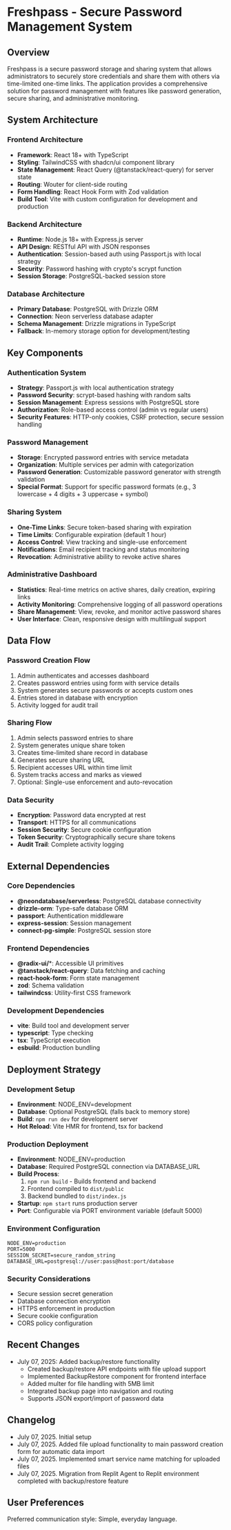 # Freshpass - Secure Password Management System

## Overview

Freshpass is a secure password storage and sharing system that allows administrators to securely store credentials and share them with others via time-limited one-time links. The application provides a comprehensive solution for password management with features like password generation, secure sharing, and administrative monitoring.

## System Architecture

### Frontend Architecture
- **Framework**: React 18+ with TypeScript
- **Styling**: TailwindCSS with shadcn/ui component library
- **State Management**: React Query (@tanstack/react-query) for server state
- **Routing**: Wouter for client-side routing
- **Form Handling**: React Hook Form with Zod validation
- **Build Tool**: Vite with custom configuration for development and production

### Backend Architecture
- **Runtime**: Node.js 18+ with Express.js server
- **API Design**: RESTful API with JSON responses
- **Authentication**: Session-based auth using Passport.js with local strategy
- **Security**: Password hashing with crypto's scrypt function
- **Session Storage**: PostgreSQL-backed session store

### Database Architecture
- **Primary Database**: PostgreSQL with Drizzle ORM
- **Connection**: Neon serverless database adapter
- **Schema Management**: Drizzle migrations in TypeScript
- **Fallback**: In-memory storage option for development/testing

## Key Components

### Authentication System
- **Strategy**: Passport.js with local authentication strategy
- **Password Security**: scrypt-based hashing with random salts
- **Session Management**: Express sessions with PostgreSQL store
- **Authorization**: Role-based access control (admin vs regular users)
- **Security Features**: HTTP-only cookies, CSRF protection, secure session handling

### Password Management
- **Storage**: Encrypted password entries with service metadata
- **Organization**: Multiple services per admin with categorization
- **Password Generation**: Customizable password generator with strength validation
- **Special Format**: Support for specific password formats (e.g., 3 lowercase + 4 digits + 3 uppercase + symbol)

### Sharing System
- **One-Time Links**: Secure token-based sharing with expiration
- **Time Limits**: Configurable expiration (default 1 hour)
- **Access Control**: View tracking and single-use enforcement
- **Notifications**: Email recipient tracking and status monitoring
- **Revocation**: Administrative ability to revoke active shares

### Administrative Dashboard
- **Statistics**: Real-time metrics on active shares, daily creation, expiring links
- **Activity Monitoring**: Comprehensive logging of all password operations
- **Share Management**: View, revoke, and monitor active password shares
- **User Interface**: Clean, responsive design with multilingual support

## Data Flow

### Password Creation Flow
1. Admin authenticates and accesses dashboard
2. Creates password entries using form with service details
3. System generates secure passwords or accepts custom ones
4. Entries stored in database with encryption
5. Activity logged for audit trail

### Sharing Flow
1. Admin selects password entries to share
2. System generates unique share token
3. Creates time-limited share record in database
4. Generates secure sharing URL
5. Recipient accesses URL within time limit
6. System tracks access and marks as viewed
7. Optional: Single-use enforcement and auto-revocation

### Data Security
- **Encryption**: Password data encrypted at rest
- **Transport**: HTTPS for all communications
- **Session Security**: Secure cookie configuration
- **Token Security**: Cryptographically secure share tokens
- **Audit Trail**: Complete activity logging

## External Dependencies

### Core Dependencies
- **@neondatabase/serverless**: PostgreSQL database connectivity
- **drizzle-orm**: Type-safe database ORM
- **passport**: Authentication middleware
- **express-session**: Session management
- **connect-pg-simple**: PostgreSQL session store

### Frontend Dependencies
- **@radix-ui/***: Accessible UI primitives
- **@tanstack/react-query**: Data fetching and caching
- **react-hook-form**: Form state management
- **zod**: Schema validation
- **tailwindcss**: Utility-first CSS framework

### Development Dependencies
- **vite**: Build tool and development server
- **typescript**: Type checking
- **tsx**: TypeScript execution
- **esbuild**: Production bundling

## Deployment Strategy

### Development Setup
- **Environment**: NODE_ENV=development
- **Database**: Optional PostgreSQL (falls back to memory store)
- **Build**: `npm run dev` for development server
- **Hot Reload**: Vite HMR for frontend, tsx for backend

### Production Deployment
- **Environment**: NODE_ENV=production
- **Database**: Required PostgreSQL connection via DATABASE_URL
- **Build Process**: 
  1. `npm run build` - Builds frontend and backend
  2. Frontend compiled to `dist/public`
  3. Backend bundled to `dist/index.js`
- **Startup**: `npm start` runs production server
- **Port**: Configurable via PORT environment variable (default 5000)

### Environment Configuration
```env
NODE_ENV=production
PORT=5000
SESSION_SECRET=secure_random_string
DATABASE_URL=postgresql://user:pass@host:port/database
```

### Security Considerations
- Secure session secret generation
- Database connection encryption
- HTTPS enforcement in production
- Secure cookie configuration
- CORS policy configuration

## Recent Changes
- July 07, 2025: Added backup/restore functionality
  - Created backup/restore API endpoints with file upload support
  - Implemented BackupRestore component for frontend interface
  - Added multer for file handling with 5MB limit
  - Integrated backup page into navigation and routing
  - Supports JSON export/import of password data

## Changelog
- July 07, 2025. Initial setup
- July 07, 2025. Added file upload functionality to main password creation form for automatic data import
- July 07, 2025. Implemented smart service name matching for uploaded files
- July 07, 2025. Migration from Replit Agent to Replit environment completed with backup/restore feature

## User Preferences

Preferred communication style: Simple, everyday language.